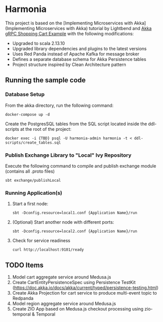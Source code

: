 # Harmonia

This project is based on the [Implementing Microservices with Akka](Implementing Microservices with Akka) tutorial by Lightbend and [Akka gRPC Shopping Cart Example](https://github.com/akka/akka-projection/tree/main/samples/grpc/shopping-cart-service-scala) with the following modifications:

- Upgraded to scala 2.13.10
- Upgraded library dependencies and plugins to the latest versions
- Uses Red Panda instead of Apache Kafka for message broker
- Defines a separate database schema for Akka Persistence tables
- Project structure inspired by Clean Architecture pattern

## Running the sample code

### Database Setup

From the akka directory, run the following command:
```shell
docker-compose up -d
```
Create the PostgresSQL tables from the SQL script located inside the ddl-scripts at the root of the project:
```shell
docker exec -i {TBD} psql -U harmonia-admin harmonia -t < ddl-scripts/create_tables.sql
```

### Publish Exchange Library to "Local" Ivy Repository
Execute the following command to compile and publish exchange module (contains all .proto files)
```shell
sbt exchange/publishLocal
```

### Running Application(s)

1. Start a first node:

    ```
    sbt -Dconfig.resource=local1.conf {Application Name}/run
    ```

2. (Optional) Start another node with different ports:

    ```
    sbt -Dconfig.resource=local2.conf {Application Name}/run
    ```

3. Check for service readiness

    ```
    curl http://localhost:9101/ready
    ```

## TODO Items
1. Model cart aggregate service around Medusa.js
2. Create CartEntityPersistenceSpec using Persistence TestKit (https://doc.akka.io/docs/akka/current/typed/persistence-testing.html)
3. Create Akka Projection for cart service to produce multi-event topic to Redpanda
4. Model region aggregate service around Medusa.js
5. Create ZIO App based on Medusa.js checkout processing using zio-temporal & Temporal